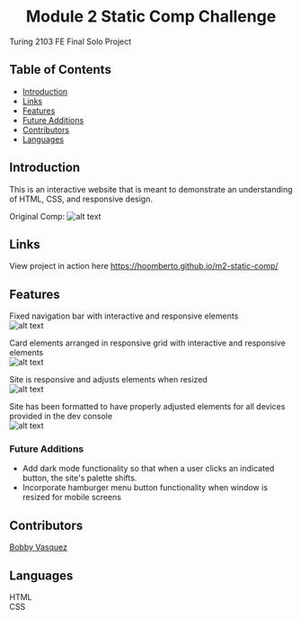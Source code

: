 <h1 align="center">Module 2 Static Comp Challenge</h1>

Turing 2103 FE Final Solo Project
## Table of Contents
* [Introduction](#introduction)
* [Links](#Links)
* [Features](#Features)
* [Future Additions](#Future-Additions)
* [Contributors](#Contributors)
* [Languages](#Languages)

## Introduction
This is an interactive website that is meant to demonstrate an understanding of HTML, CSS, and responsive design.

Original Comp: 
![alt text](https://frontend.turing.edu/assets/images/static-comp-challenge-2.jpg "Original Comp")

## Links  

View project in action here https://hoomberto.github.io/m2-static-comp/

## Features
Fixed navigation bar with interactive and responsive elements<br>
![alt text](https://media.giphy.com/media/DDpghY3YKcX7EvVcJi/giphy.gif "Responsive Nav Bar")

Card elements arranged in responsive grid with interactive and responsive elements<br>
![alt text](https://media.giphy.com/media/xFM5Tgxym6Apkur6Ns/giphy.gif "Responsive Card Elements")

Site is responsive and adjusts elements when resized<br>
![alt text](https://media.giphy.com/media/oU2vnok499h3zNcZQ0/giphy.gif "Responsive Site")

Site has been formatted to have properly adjusted elements for all devices provided in the dev console<br>
![alt text](https://media.giphy.com/media/0xdqLt7qg18gJdxkRf/giphy.gif "Mobile formatted")

### Future Additions
- Add dark mode functionality so that when a user clicks an indicated button, the site's palette shifts. 
- Incorporate hamburger menu button functionality when window is resized for mobile screens

## Contributors
[Bobby Vasquez](https://github.com/hoomberto/)<br>

## Languages
HTML<br>
CSS  
